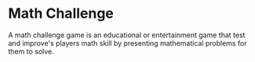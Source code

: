 # Math Challenge

A math challenge game is an educational or entertainment game that test and improve's players math skill by presenting mathematical problems for them to solve.